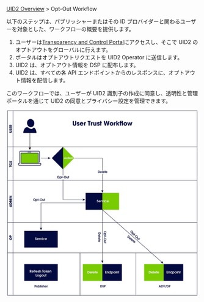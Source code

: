 [UID2 Overview](../README-ja.md) > Opt-Out Workflow

以下のステップは、パブリッシャーまたはその ID プロバイダーと関わるユーザーを対象とした、ワークフローの概要を提供します。

1. ユーザーは[Transparency and Control Portal](https://transparentadvertising.org)にアクセスし、そこで UID2 のオプトアウトをグローバルに行えます。
2. ポータルはオプトアウトリクエストを UID2 Operator に送信します。
3. UID2 は、オプトアウト情報を DSP に配布します。
4. UID2 は、すべての各 API エンドポイントからのレスポンスに、オプトアウト情報を配信します。

このワークフローでは、ユーザーが UID2 識別子の作成に同意し、透明性と管理ポータルを通じて UID2 の同意とプライバシー設定を管理できます。

![User Trust Workflow](images/user_trust_workflow.jpg)
